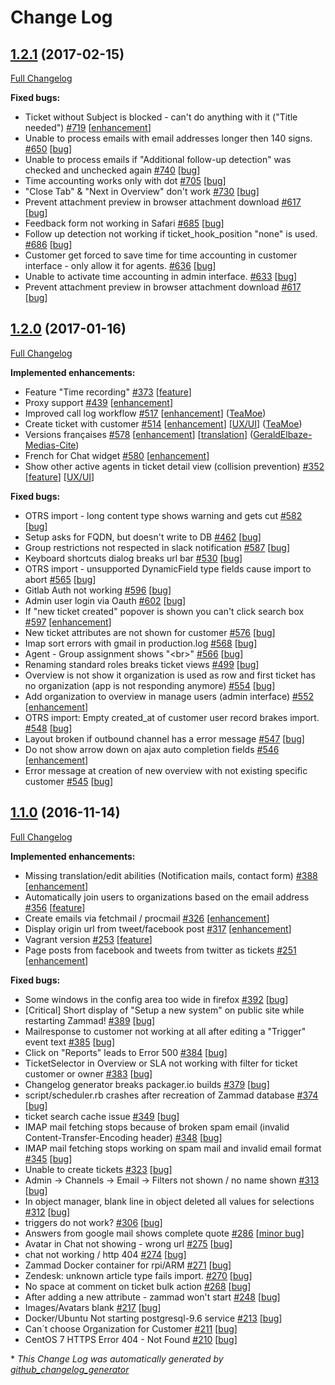 # Change Log

## [1.2.1](https://github.com/zammad/zammad/tree/1.2.1) (2017-02-15)
[Full Changelog](https://github.com/zammad/zammad/compare/1.2.0...1.2.1)

**Fixed bugs:**

- Ticket without Subject is blocked - can't do anything with it \("Title needed"\) [\#719](https://github.com/zammad/zammad/issues/719) [[enhancement](https://github.com/zammad/zammad/labels/enhancement)]
- Unable to process emails with email addresses longer then 140 signs. [\#650](https://github.com/zammad/zammad/issues/650) [[bug](https://github.com/zammad/zammad/labels/bug)]
- Unable to process emails if "Additional follow-up detection" was checked and unchecked again [\#740](https://github.com/zammad/zammad/issues/740) [[bug](https://github.com/zammad/zammad/labels/bug)]
- Time accounting works only with dot [\#705](https://github.com/zammad/zammad/issues/705) [[bug](https://github.com/zammad/zammad/labels/bug)]
- "Close Tab" & "Next in Overview" don't work [\#730](https://github.com/zammad/zammad/issues/730) [[bug](https://github.com/zammad/zammad/labels/bug)]
- Prevent attachment preview in browser attachment download [\#617](https://github.com/zammad/zammad/issues/617) [[bug](https://github.com/zammad/zammad/labels/bug)]
- Feedback form not working in Safari [\#685](https://github.com/zammad/zammad/issues/685) [[bug](https://github.com/zammad/zammad/labels/bug)]
- Follow up detection not working if ticket\_hook\_position "none" is used. [\#686](https://github.com/zammad/zammad/issues/686) [[bug](https://github.com/zammad/zammad/labels/bug)]
- Customer get forced to save time for time accounting in customer interface - only allow it for agents. [\#636](https://github.com/zammad/zammad/issues/636) [[bug](https://github.com/zammad/zammad/labels/bug)]
- Unable to activate time accounting in admin interface. [\#633](https://github.com/zammad/zammad/issues/633) [[bug](https://github.com/zammad/zammad/labels/bug)]
- Prevent attachment preview in browser attachment download [\#617](https://github.com/zammad/zammad/issues/617) [[bug](https://github.com/zammad/zammad/labels/bug)]

## [1.2.0](https://github.com/zammad/zammad/tree/1.2.0) (2017-01-16)
[Full Changelog](https://github.com/zammad/zammad/compare/1.1.0...1.2.0)

**Implemented enhancements:**

- Feature "Time recording" [\#373](https://github.com/zammad/zammad/issues/373) [[feature](https://github.com/zammad/zammad/labels/feature)]
- Proxy support [\#439](https://github.com/zammad/zammad/issues/439) [[enhancement](https://github.com/zammad/zammad/labels/enhancement)]
- Improved call log workflow [\#517](https://github.com/zammad/zammad/pull/517) [[enhancement](https://github.com/zammad/zammad/labels/enhancement)] ([TeaMoe](https://github.com/TeaMoe))
- Create ticket with customer [\#514](https://github.com/zammad/zammad/pull/514) [[enhancement](https://github.com/zammad/zammad/labels/enhancement)] [[UX/UI](https://github.com/zammad/zammad/labels/UX/UI)] ([TeaMoe](https://github.com/TeaMoe))
- Versions françaises [\#578](https://github.com/zammad/zammad/pull/578) [[enhancement](https://github.com/zammad/zammad/labels/enhancement)] [[translation](https://github.com/zammad/zammad/labels/translation)] ([GeraldElbaze-Medias-Cite](https://github.com/GeraldElbaze-Medias-Cite))
- French for Chat widget [\#580](https://github.com/zammad/zammad/issues/580) [[enhancement](https://github.com/zammad/zammad/labels/enhancement)]
- Show other active agents in ticket detail view \(collision prevention\) [\#352](https://github.com/zammad/zammad/issues/352) [[feature](https://github.com/zammad/zammad/labels/feature)] [[UX/UI](https://github.com/zammad/zammad/labels/UX/UI)]

**Fixed bugs:**

- OTRS import - long content type shows warning and gets cut [\#582](https://github.com/zammad/zammad/issues/582) [[bug](https://github.com/zammad/zammad/labels/bug)]
- Setup asks for FQDN, but doesn't write to DB [\#462](https://github.com/zammad/zammad/issues/462) [[bug](https://github.com/zammad/zammad/labels/bug)]
- Group restrictions not respected in slack notification [\#587](https://github.com/zammad/zammad/issues/587) [[bug](https://github.com/zammad/zammad/labels/bug)]
- Keyboard shortcuts dialog breaks url bar [\#530](https://github.com/zammad/zammad/issues/530) [[bug](https://github.com/zammad/zammad/labels/bug)]
- OTRS import - unsupported DynamicField type fields cause import to abort [\#565](https://github.com/zammad/zammad/issues/565) [[bug](https://github.com/zammad/zammad/labels/bug)]
- Gitlab Auth not working [\#596](https://github.com/zammad/zammad/issues/596) [[bug](https://github.com/zammad/zammad/labels/bug)]
- Admin user login via Oauth [\#602](https://github.com/zammad/zammad/issues/602) [[bug](https://github.com/zammad/zammad/labels/bug)]
- If "new ticket created" popover is shown you can't click search box [\#597](https://github.com/zammad/zammad/issues/597) [[enhancement](https://github.com/zammad/zammad/labels/enhancement)]
- New ticket attributes are not shown for customer [\#576](https://github.com/zammad/zammad/issues/576) [[bug](https://github.com/zammad/zammad/labels/bug)]
- Imap sort errors with gmail in production.log [\#568](https://github.com/zammad/zammad/issues/568) [[bug](https://github.com/zammad/zammad/labels/bug)]
- Agent - Group assignment shows "\<br\>" [\#566](https://github.com/zammad/zammad/issues/566) [[bug](https://github.com/zammad/zammad/labels/bug)]
- Renaming standard roles breaks ticket views [\#499](https://github.com/zammad/zammad/issues/499) [[bug](https://github.com/zammad/zammad/labels/bug)]
- Overview is not show it organization is used as row and first ticket has no organization \(app is not responding anymore\) [\#554](https://github.com/zammad/zammad/issues/554) [[bug](https://github.com/zammad/zammad/labels/bug)]
- Add organization to overview in manage users \(admin interface\) [\#552](https://github.com/zammad/zammad/issues/552) [[enhancement](https://github.com/zammad/zammad/labels/enhancement)]
- OTRS import: Empty created\_at of customer user record brakes import. [\#548](https://github.com/zammad/zammad/issues/548) [[bug](https://github.com/zammad/zammad/labels/bug)]
- Layout broken if outbound channel has a error message [\#547](https://github.com/zammad/zammad/issues/547) [[bug](https://github.com/zammad/zammad/labels/bug)]
- Do not show arrow down on ajax auto completion fields [\#546](https://github.com/zammad/zammad/issues/546) [[enhancement](https://github.com/zammad/zammad/labels/enhancement)]
- Error message at creation of new overview with not existing specific customer [\#545](https://github.com/zammad/zammad/issues/545) [[bug](https://github.com/zammad/zammad/labels/bug)]


## [1.1.0](https://github.com/zammad/zammad/tree/1.1.0) (2016-11-14)
[Full Changelog](https://github.com/zammad/zammad/compare/1.0.1...1.1.0)

**Implemented enhancements:**

- Missing translation/edit abilities \(Notification mails, contact form\) [\#388](https://github.com/zammad/zammad/issues/388) [[enhancement](https://github.com/zammad/zammad/labels/enhancement)]
- Automatically join users to organizations based on the email address [\#356](https://github.com/zammad/zammad/issues/356) [[feature](https://github.com/zammad/zammad/labels/feature)]
- Create emails via fetchmail / procmail [\#326](https://github.com/zammad/zammad/issues/326) [[enhancement](https://github.com/zammad/zammad/labels/enhancement)]
- Display origin url from tweet/facebook post [\#317](https://github.com/zammad/zammad/issues/317) [[enhancement](https://github.com/zammad/zammad/labels/enhancement)]
- Vagrant version [\#253](https://github.com/zammad/zammad/issues/253) [[feature](https://github.com/zammad/zammad/labels/feature)]
- Page posts from facebook and tweets from twitter as tickets [\#251](https://github.com/zammad/zammad/issues/251) [[enhancement](https://github.com/zammad/zammad/labels/enhancement)]

**Fixed bugs:**

- Some windows in the config area too wide in firefox [\#392](https://github.com/zammad/zammad/issues/392) [[bug](https://github.com/zammad/zammad/labels/bug)]
- \[Critical\] Short display of "Setup a new system" on public site while restarting Zammad! [\#389](https://github.com/zammad/zammad/issues/389) [[bug](https://github.com/zammad/zammad/labels/bug)]
- Mailresponse to customer not working at all after editing a "Trigger" event text [\#385](https://github.com/zammad/zammad/issues/385) [[bug](https://github.com/zammad/zammad/labels/bug)]
- Click on "Reports" leads to Error 500 [\#384](https://github.com/zammad/zammad/issues/384) [[bug](https://github.com/zammad/zammad/labels/bug)]
- TicketSelector in Overview or SLA not working with filter for ticket customer or owner [\#383](https://github.com/zammad/zammad/issues/383) [[bug](https://github.com/zammad/zammad/labels/bug)]
- Changelog generator breaks packager.io builds [\#379](https://github.com/zammad/zammad/issues/379) [[bug](https://github.com/zammad/zammad/labels/bug)]
- script/scheduler.rb crashes after recreation of Zammad database [\#374](https://github.com/zammad/zammad/issues/374) [[bug](https://github.com/zammad/zammad/labels/bug)]
- ticket search cache issue [\#349](https://github.com/zammad/zammad/issues/349) [[bug](https://github.com/zammad/zammad/labels/bug)]
- IMAP mail fetching stops because of broken spam email \(invalid Content-Transfer-Encoding header\) [\#348](https://github.com/zammad/zammad/issues/348) [[bug](https://github.com/zammad/zammad/labels/bug)]
- IMAP mail fetching stops working on spam mail and invalid email format [\#345](https://github.com/zammad/zammad/issues/345) [[bug](https://github.com/zammad/zammad/labels/bug)]
- Unable to create tickets [\#323](https://github.com/zammad/zammad/issues/323) [[bug](https://github.com/zammad/zammad/labels/bug)]
- Admin -\> Channels -\> Email -\> Filters not shown / no name shown [\#313](https://github.com/zammad/zammad/issues/313) [[bug](https://github.com/zammad/zammad/labels/bug)]
- In object manager, blank line in object deleted all values for selections [\#312](https://github.com/zammad/zammad/issues/312) [[bug](https://github.com/zammad/zammad/labels/bug)]
- triggers do not work? [\#306](https://github.com/zammad/zammad/issues/306) [[bug](https://github.com/zammad/zammad/labels/bug)]
- Answers from google mail shows complete quote [\#286](https://github.com/zammad/zammad/issues/286) [[minor bug](https://github.com/zammad/zammad/labels/minor%20bug)]
- Avatar in Chat not showing - wrong url [\#275](https://github.com/zammad/zammad/issues/275) [[bug](https://github.com/zammad/zammad/labels/bug)]
- chat not working / http 404 [\#274](https://github.com/zammad/zammad/issues/274) [[bug](https://github.com/zammad/zammad/labels/bug)]
- Zammad Docker container for rpi/ARM [\#271](https://github.com/zammad/zammad/issues/271) [[bug](https://github.com/zammad/zammad/labels/bug)]
- Zendesk: unknown article type fails import. [\#270](https://github.com/zammad/zammad/issues/270) [[bug](https://github.com/zammad/zammad/labels/bug)]
- No space at comment on ticket bulk action  [\#268](https://github.com/zammad/zammad/issues/268) [[bug](https://github.com/zammad/zammad/labels/bug)]
- After adding a new attribute - zammad won't start [\#248](https://github.com/zammad/zammad/issues/248) [[bug](https://github.com/zammad/zammad/labels/bug)]
- Images/Avatars blank [\#217](https://github.com/zammad/zammad/issues/217) [[bug](https://github.com/zammad/zammad/labels/bug)]
- Docker/Ubuntu Not starting postgresql-9.6 service [\#213](https://github.com/zammad/zammad/issues/213) [[bug](https://github.com/zammad/zammad/labels/bug)]
- Can´t choose Organization for Customer [\#211](https://github.com/zammad/zammad/issues/211) [[bug](https://github.com/zammad/zammad/labels/bug)]
- CentOS 7 HTTPS Error 404 - Not Found [\#210](https://github.com/zammad/zammad/issues/210) [[bug](https://github.com/zammad/zammad/labels/bug)]


\* *This Change Log was automatically generated by [github_changelog_generator](https://github.com/skywinder/Github-Changelog-Generator)*